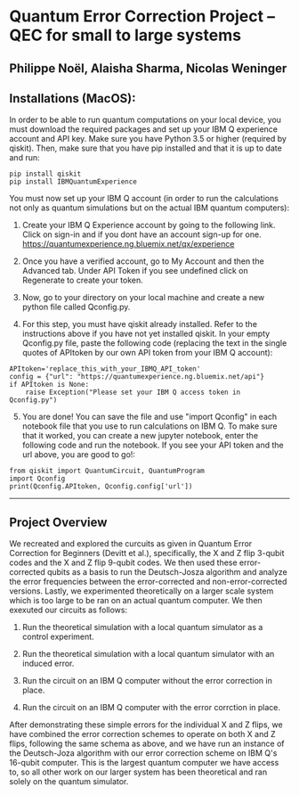 # Quantum Error Correction Project – QEC for small to large systems
Philippe Noël, Alaisha Sharma, Nicolas Weninger
---

Installations (MacOS):
---
In order to be able to run quantum computations on your local device, you must download the required packages and set up your IBM Q experience account and API key. Make sure you have Python 3.5 or higher (required by qiskit). Then, make sure that you have pip installed and that it is up to date and run:
```
pip install qiskit
pip install IBMQuantumExperience
```
You must now set up your IBM Q account (in order to run the calculations not only as quantum simulations but on the actual IBM quantum computers):

1. Create your IBM Q Experience account by going to the following link. Click on sign-in and if you dont have an account sign-up for one. https://quantumexperience.ng.bluemix.net/qx/experience

2. Once you have a verified account, go to My Account and then the Advanced tab. Under API Token if you see undefined click on Regenerate to create your token.

3. Now, go to your directory on your local machine and create a new python file called Qconfig.py.

4. For this step, you must have qiskit already installed. Refer to the instructions above if you have not yet installed qiskit. In your empty Qconfig.py file, paste the following code (replacing the text in the single quotes of APItoken by our own API token from your IBM Q account):
```
APItoken='replace_this_with_your_IBMQ_API_token'
config = {"url": "https://quantumexperience.ng.bluemix.net/api"}
if APItoken is None:
    raise Exception("Please set your IBM Q access token in Qconfig.py")
```

5. You are done! You can save the file and use "import Qconfig" in each notebook file that you use to run calculations on IBM Q. To make sure that it worked, you can create a new jupyter notebook, enter the following code and run the notebook. If you see your API token and the url above, you are good to go!:
```
from qiskit import QuantumCircuit, QuantumProgram
import Qconfig
print(Qconfig.APItoken, Qconfig.config['url'])
```
---
Project Overview
---
We recreated and explored the curcuits as given in Quantum Error Correction for Beginners (Devitt et al.), specifically, the X and Z flip 3-qubit codes and the X and Z flip 9-qubit codes. We then used these error-corrected qubits as a basis to run the Deutsch-Josza algorithm and analyze the error frequencies between the error-corrected and non-error-corrected versions. Lastly, we experimented theoretically on a larger scale system which is too large to be ran on an actual quantum computer. We then exexuted our circuits as follows:

1. Run the theoretical simulation with a local quantum simulator as a control experiment.

2. Run the theoretical simulation with a local quantum simulator with an induced error.

3. Run the circuit on an IBM Q computer without the error correction in place.

4. Run the circuit on an IBM Q computer with the error corrction in place.

After demonstrating these simple errors for the individual X and Z flips, we have combined the error correction schemes to operate on both X and Z flips, following the same schema as above, and we have run an instance of the Deutsch-Joza algorithm with our error correction scheme on IBM Q's 16-qubit computer. This is the largest quantum computer we have access to, so all other work on our larger system has been theoretical and ran solely on the quantum simulator.
